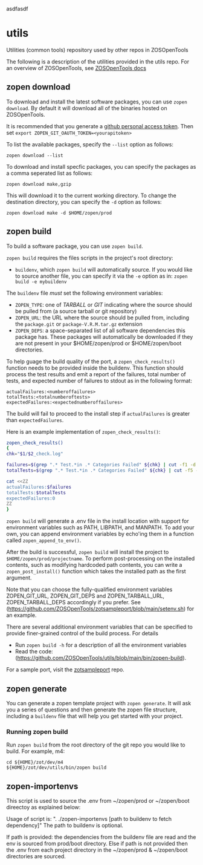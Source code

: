 asdfasdf
# utils
Utilities (common tools) repository used by other repos in ZOSOpenTools

The following is a description of the utilities provided in the utils repo.
For an overview	of ZOSOpenTools, see [ZOSOpenTools docs](https://zosopentools.github.io/meta/)

## zopen download

To download and install the latest software packages, you can use `zopen download`. By default it will download all of the binaries hosted on ZOSOpenTools.

It is recommended that you generate a [github personal access token](https://docs.github.com/en/authentication/keeping-your-account-and-data-secure/creating-a-personal-access-token).
Then set `export ZOPEN_GIT_OAUTH_TOKEN=<yourapitoken>`

To list the available packages, specify the `--list` option as follows:
```
zopen download --list
```

To download and install specfic packages, you can specify the packages as a comma seperated list as follows:
```
zopen download make,gzip
```

This will download it to the current working directory. To change the destination directory, you can specify the `-d` option as follows:

```
zopen download make -d $HOME/zopen/prod
```

## zopen build

To build a software package, you can use `zopen build`.

`zopen build` requires the files scripts in the project's root directory:
- `buildenv`, which `zopen build` will automatically source.  If you would like to source another file, you can specify it via the `-e` option as in: `zopen build -e mybuildenv`

The `buildenv` file _must_ set the following environment variables:
- `ZOPEN_TYPE`: one of _TARBALL_ or _GIT_ indicating where the source should be pulled from (a source tarball or git repository)
- `ZOPEN_URL`: the URL where the source should be pulled from, including the `package.git` or `package-V.R.M.tar.gz` extension
- `ZOPEN_DEPS`: a space-separated list of all software dependencies this package has. These packages will automatically be downloaded if they are not present in your $HOME/zopen/prod or $HOME/zopen/boot directories.

To help guage the build quality of the port, a `zopen_check_results()` function needs to be provided inside the buildenv. This function should process
the test results and emit a report of the failures, total number of tests, and expected number of failures to stdout as in the following format: 
```
actualFailures:<numberoffailures>
totalTests:<totalnumberoftests>
expectedFailures:<expectednumberoffailures>
```

The build will fail to proceed to the install step if `actualFailures` is greater than `expectedFailures`.

Here is an example implementation of `zopen_check_results()`:

```bash
zopen_check_results()
{
chk="$1/$2_check.log"

failures=$(grep ".* Test.*in .* Categories Failed" ${chk} | cut -f1 -d' ')
totalTests=$(grep ".* Test.*in .* Categories Failed" ${chk} | cut -f5 -d' ')

cat <<ZZ
actualFailures:$failures
totalTests:$totalTests
expectedFailures:0
ZZ
}
```

`zopen build` will generate a .env file in the install location with support for environment variables such as PATH, LIBPATH, and MANPATH.
To add your own, you can append environment variables by echo'ing them in a function called `zopen_append_to_env()`.

After the build is successful, `zopen build` will install the project to `$HOME/zopen/prod/projectname`. To perform post-processing on the installed contents, such as modifying hardcoded path contents, you can write a `zopen_post_install()` function which takes the installed path as the first argument.

Note that you can choose the fully-qualified environment variables ZOPEN_GIT_URL, ZOPEN_GIT_DEPS and ZOPEN_TARBALL_URL, ZOPEN_TARBALL_DEPS 
accordingly if you prefer. See (https://github.com/ZOSOpenTools/zotsampleport/blob/main/setenv.sh) for an example.

There are several additional environment variables that can be specified to provide finer-grained control of the build process. 
For details
- Run `zopen build -h` for a description of all the environment variables
- Read the code: (https://github.com/ZOSOpenTools/utils/blob/main/bin/zopen-build). 

For a sample port, visit the [zotsampleport](https://github.com/ZOSOpenTools/zotsampleport) repo.


## zopen generate
You can generate a zopen template project with `zopen generate`. It will ask you a series of questions and then generate the zopen file structure, including a `buildenv` file that will help you get started with your project.

### Running zopen build

Run `zopen build` from the root directory of the git repo you would like to build.  For example, m4:
```
cd ${HOME}/zot/dev/m4
${HOME}/zot/dev/utils/bin/zopen build
```

## zopen-importenvs
   This script is used to source the .env from ~/zopen/prod or ~/zopen/boot direectoy as explained below:

   Usage of script is: ". ./zopen-importenvs [path to buildenv to fetch dependency]"
   The path to buildenv is optional.

   If path is provided: the dependencies from the buildenv file are read and the env is sourced from prod/boot directory.
   Else if path is not provided then the .env from each project directory in the ~/zopen/prod & ~/zopen/boot directories are sourced.
```

